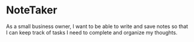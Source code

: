 # NoteTaker

As a small business owner, I want to be able to write and save notes so that I can keep track of tasks I need to complete and organize my thoughts.
